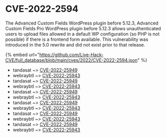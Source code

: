 # CVE-2022-2594

The Advanced Custom Fields WordPress plugin before 5.12.3, Advanced Custom Fields Pro WordPress plugin before 5.12.3 allows unauthenticated users to upload files allowed in a default WP configuration (so PHP is not possible) if there is a frontend form available. This vulnerability was introduced in the 5.0 rewrite and did not exist prior to that release.

{% embed url="https://github.com/Live-Hack-CVE/full_database/blob/main/cves/2022/CVE-2022-2594.json" %}


* tandasat ~> [CVE-2022-25949](https://www.alice-snow.ru/2022/database/cve-2022-2594/cve-2022-25949-tandasat)
* webraybtl ~> [CVE-2022-25943](https://www.alice-snow.ru/2022/database/cve-2022-2594/cve-2022-25943-webraybtl)
* tandasat ~> [CVE-2022-25949](https://www.alice-snow.ru/2022/database/cve-2022-2594/cve-2022-25949-tandasat)
* webraybtl ~> [CVE-2022-25943](https://www.alice-snow.ru/2022/database/cve-2022-2594/cve-2022-25943-webraybtl)
* tandasat ~> [CVE-2022-25949](https://www.alice-snow.ru/2022/database/cve-2022-2594/cve-2022-25949-tandasat)
* webraybtl ~> [CVE-2022-25943](https://www.alice-snow.ru/2022/database/cve-2022-2594/cve-2022-25943-webraybtl)
* tandasat ~> [CVE-2022-25949](https://www.alice-snow.ru/2022/database/cve-2022-2594/cve-2022-25949-tandasat)
* webraybtl ~> [CVE-2022-25943](https://www.alice-snow.ru/2022/database/cve-2022-2594/cve-2022-25943-webraybtl)
* tandasat ~> [CVE-2022-25949](https://www.alice-snow.ru/2022/database/cve-2022-2594/cve-2022-25949-tandasat)
* webraybtl ~> [CVE-2022-25943](https://www.alice-snow.ru/2022/database/cve-2022-2594/cve-2022-25943-webraybtl)
* tandasat ~> [CVE-2022-25949](https://www.alice-snow.ru/2022/database/cve-2022-2594/cve-2022-25949-tandasat)
* webraybtl ~> [CVE-2022-25943](https://www.alice-snow.ru/2022/database/cve-2022-2594/cve-2022-25943-webraybtl)